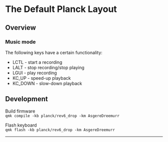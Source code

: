 # The Default Planck Layout

## Overview
### Music mode
The following keys have a certain functionality:
- LCTL - start a recording
- LALT - stop recording/stop playing
- LGUI - play recording
- KC_UP - speed-up playback
- KC_DOWN - slow-down playback

## Development
Build firmware  
`qmk compile -kb planck/rev6_drop -km AsgereDreemurr`

Flash keyboard  
`qmk flash -kb planck/rev6_drop -km AsgereDreemurr`

---